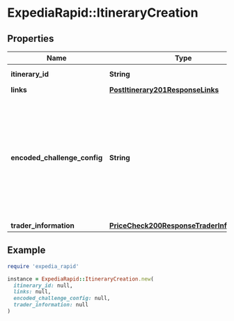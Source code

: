 # ExpediaRapid::ItineraryCreation

## Properties

| Name | Type | Description | Notes |
| ---- | ---- | ----------- | ----- |
| **itinerary_id** | **String** | The itinerary id. | [optional] |
| **links** | [**PostItinerary201ResponseLinks**](PostItinerary201ResponseLinks.md) |  | [optional] |
| **encoded_challenge_config** | **String** | The challenge config that is required to perform payment challenge. This field will be available when payment challenge is needed. | [optional] |
| **trader_information** | [**PriceCheck200ResponseTraderInformation**](PriceCheck200ResponseTraderInformation.md) |  | [optional] |

## Example

```ruby
require 'expedia_rapid'

instance = ExpediaRapid::ItineraryCreation.new(
  itinerary_id: null,
  links: null,
  encoded_challenge_config: null,
  trader_information: null
)
```

